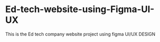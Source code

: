 # Ed-tech-website-using-Figma-UI-UX
This is the Ed tech company website project using figma UI/UX DESIGN 

